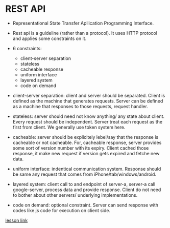 # REST API

- Representational State Transfer Apllication Programming Interface.
- Rest api is a guideline (rather than a protocol). It uses HTTP protocol and applies some constraints on it.
- 6 constraints: 
    - client-server separation
    - stateless 
    - cacheable response
    - uniform interface
    - layered system
    - code on demand

- client-server separation: client and server should be separated. Client is defined as the machine that generates requests. Server can be defined as a machine that responses to those requests, request handler.
- stateless: server should need not know anything/ any state about client. Every request should be independent. Server treat each request as the first from client. We generally use token system here.
- cacheable: server should be explicitely lebel/say that the response is cacheable or not cacheable. For, cacheable response, server provides some sort of version number with its expiry. Client cached those response, it make new request if version gets expired and fetche new data.
- uniform interface: indentical communication system. Response should be same any request that comes from iPhone/tab/windows/android.
- layered system: client call to and endpoint of server-a, server-a call google-server, process data and provide response. Client do not need to bother about other servers/ underlying implementations.
- code on demand: optional constraint. Server can send response with codes like js code for execution on client side. 


[lesson link](https://www.youtube.com/watch?v=IvHMM0huDZk) 
